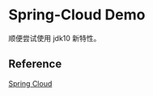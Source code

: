 # Spring-Cloud Demo
顺便尝试使用 jdk10 新特性。

## Reference
[Spring Cloud](https://projects.spring.io/spring-cloud/spring-cloud.html)
